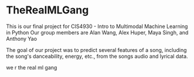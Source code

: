 # TheRealMLGang

This is our final project for CIS4930 - Intro to Multimodal Machine Learning in Python
Our group members are Alan Wang, Alex Huper, Maya Singh, and Anthony Yao

The goal of our project was to predict several features of a song, including the song's danceability, energy, etc., from the songs audio and lyrical data. 

we r the real ml gang
